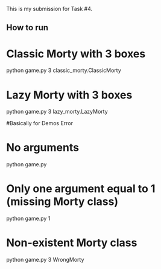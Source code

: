 This is my submission for Task #4.

## How to run

# Classic Morty with 3 boxes
python game.py 3 classic_morty.ClassicMorty

# Lazy Morty with 3 boxes
python game.py 3 lazy_morty.LazyMorty

#Basically for Demos Error 

# No arguments
python game.py

# Only one argument equal to 1 (missing Morty class)
python game.py 1

# Non-existent Morty class
python game.py 3 WrongMorty
